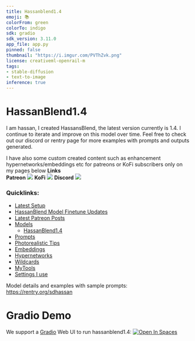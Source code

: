 ```yaml
---
title: Hassanblend1.4
emoji: 📚
colorFrom: green
colorTo: indigo
sdk: gradio
sdk_version: 3.11.0
app_file: app.py
pinned: false
thumbnail: "https://i.imgur.com/PVThZvk.png"
license: creativeml-openrail-m
tags:
- stable-diffusion
- text-to-image
inference: true
---
```



# HassanBlend1.4


I am hassan, I created HassansBlend, the latest version currently is 1.4. I continue to iterate and improve on this model over time. Feel free to check out our discord or rentry page for more examples with prompts and outputs generated.

I have also some custom created content such as enhancement hypernetworks/embeddings etc for patreons or KoFi subscribers only on my pages below
<b> Links </b><br>
<b>Patreon</b>
<a href="https://www.patreon.com/sdhassan" target="_blank"><img src="https://i.imgur.com/sR32SqJ.jpg"></img></a>
<b>KoFi</b>
<a href="https://ko-fi.com/sdhassan" target="_blank"><img src="https://i.imgur.com/0P7CTN4.png"></img></a>
<b>Discord</b>
<a href="https://discord.gg/sdmodelers" target="_blank"><img src="https://i.imgur.com/HC1iHwg.png"></img></a>
### Quicklinks: 

* [Latest Setup](https://rentry.org/sdhassan#current-setup)
* [HassanBlend Model Finetune Updates](https://rentry.org/sdhassan#hassanblend-finetuning-updates)
* [Latest Patreon Posts](https://rentry.org/sdhassan#patreon-posts)
* [Models](https://rentry.org/sdhassan#merged-models)
	* [HassanBlend1.4](https://rentry.org/sdhassan#hassanblend14-downloads)
* [Prompts](https://rentry.org/sdhassan#prompts)
* [Photorealistic Tips](https://rentry.org/sdhassan#tips-for-photorealistic-images)
* [Embeddings](https://rentry.org/sdhassan#embeddings)
* [Hypernetworks](https://rentry.org/sdhassan#hypernetworks)
* [Wildcards](https://rentry.org/sdhassan#wildcards-i-made)
* [MyTools](https://rentry.org/sdhassan#my-tools)
* [Settings I use](https://rentry.org/sdhassan#settings)


Model details and examples with sample prompts: https://rentry.org/sdhassan


# Gradio Demo

We support a [Gradio](https://github.com/gradio-app/gradio) Web UI to run hassanblend1.4:
[![Open In Spaces](https://camo.githubusercontent.com/00380c35e60d6b04be65d3d94a58332be5cc93779f630bcdfc18ab9a3a7d3388/68747470733a2f2f696d672e736869656c64732e696f2f62616467652f25463025394625413425393725323048756767696e67253230466163652d5370616365732d626c7565)](https://huggingface.co/spaces/akhaliq/hassanblend1.4)
